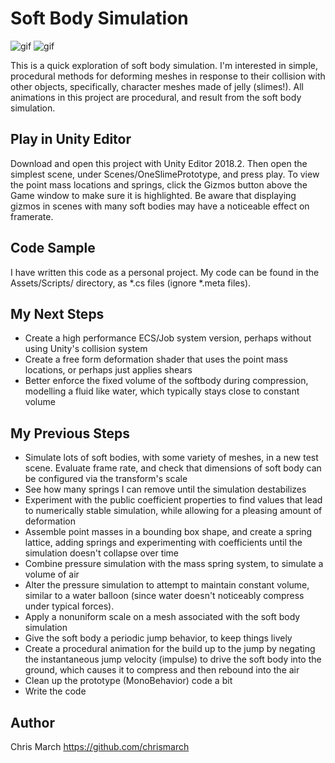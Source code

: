 # Soft Body Simulation

![gif](https://i.imgur.com/rUUmGSK.gif)
![gif](https://i.imgur.com/mUOUfAU.gif)

This is a quick exploration of soft body simulation. I'm interested in simple, procedural methods for deforming meshes in response to their collision with other objects, specifically, character meshes made of jelly (slimes!). All animations in this project are procedural, and result from the soft body simulation.

## Play in Unity Editor
Download and open this project with Unity Editor 2018.2. Then open the simplest scene, under Scenes/OneSlimePrototype, and press play. To view the point mass locations and springs, click the Gizmos button above the Game window to make sure it is highlighted. Be aware that displaying gizmos in scenes with many soft bodies may have a noticeable effect on framerate.

## Code Sample
I have written this code as a personal project. My code can be found in the Assets/Scripts/ directory, as *.cs files (ignore *.meta files).

## My Next Steps
* Create a high performance ECS/Job system version, perhaps without using Unity's collision system
* Create a free form deformation shader that uses the point mass locations, or perhaps just applies shears
* Better enforce the fixed volume of the softbody during compression, modelling a fluid like water, which typically stays close to constant volume

## My Previous Steps
* Simulate lots of soft bodies, with some variety of meshes, in a new test scene. Evaluate frame rate, and check that dimensions of soft body can be configured via the transform's scale
* See how many springs I can remove until the simulation destabilizes
* Experiment with the public coefficient properties to find values that lead to numerically stable simulation, while allowing for a pleasing amount of deformation
* Assemble point masses in a bounding box shape, and create a spring lattice, adding springs and experimenting with coefficients until the simulation doesn't collapse over time
* Combine pressure simulation with the mass spring system, to simulate a volume of air
* Alter the pressure simulation to attempt to maintain constant volume, similar to a water balloon (since water doesn't noticeably compress under typical forces).
* Apply a nonuniform scale on a mesh associated with the soft body simulation
* Give the soft body a periodic jump behavior, to keep things lively
* Create a procedural animation for the build up to the jump by negating the instantaneous jump velocity (impulse) to drive the soft body into the ground, which causes it to compress and then rebound into the air
* Clean up the prototype (MonoBehavior) code a bit
* Write the code

## Author
Chris March
https://github.com/chrismarch

